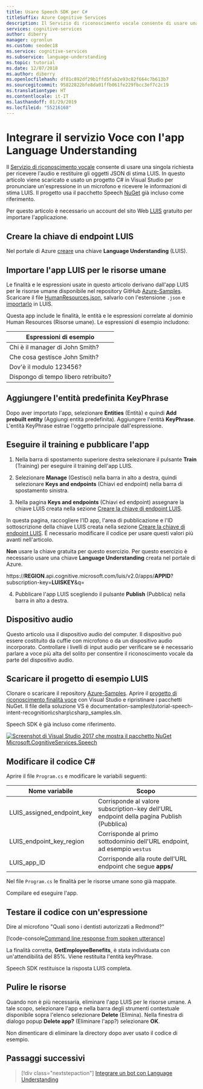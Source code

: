 ```yaml
---
title: Usare Speech SDK per C#
titleSuffix: Azure Cognitive Services
description: Il Servizio di riconoscimento vocale consente di usare una singola richiesta per ricevere l'audio e restituire gli oggetti JSON di stima LUIS. In questo articolo viene scaricato e usato un progetto C# in Visual Studio per pronunciare un'espressione in un microfono e ricevere le informazioni di stima LUIS.
services: cognitive-services
author: diberry
manager: cgronlun
ms.custom: seodec18
ms.service: cognitive-services
ms.subservice: language-understanding
ms.topic: tutorial
ms.date: 12/07/2018
ms.author: diberry
ms.openlocfilehash: df81c892df29b1ffd5fab2e93c82f664c7b613b7
ms.sourcegitcommit: 95822822bfe8da01ffb061fe229fbcc3ef7c2c19
ms.translationtype: HT
ms.contentlocale: it-IT
ms.lasthandoff: 01/29/2019
ms.locfileid: "55216168"
---
```

# <a name="integrate-speech-service-with-your-language-understanding-app"></a>Integrare il servizio Voce con l'app Language Understanding
Il [Servizio di riconoscimento vocale](https://docs.microsoft.com/azure/cognitive-services/Speech-Service/) consente di usare una singola richiesta per ricevere l'audio e restituire gli oggetti JSON di stima LUIS. In questo articolo viene scaricato e usato un progetto C# in Visual Studio per pronunciare un'espressione in un microfono e ricevere le informazioni di stima LUIS. Il progetto usa il pacchetto Speech [NuGet](https://www.nuget.org/packages/Microsoft.CognitiveServices.Speech/) già incluso come riferimento. 

Per questo articolo è necessario un account del sito Web [LUIS][LUIS] gratuito per importare l'applicazione.

## <a name="create-luis-endpoint-key"></a>Creare la chiave di endpoint LUIS
Nel portale di Azure [creare](luis-how-to-azure-subscription.md) una chiave **Language Understanding** (LUIS). 

## <a name="import-human-resources-luis-app"></a>Importare l'app LUIS per le risorse umane
Le finalità e le espressioni usate in questo articolo derivano dall'app LUIS per le risorse umane disponibile nel repository GitHub [Azure-Samples](https://github.com/Azure-Samples/cognitive-services-language-understanding). Scaricare il file [HumanResources.json](https://github.com/Azure-Samples/cognitive-services-language-understanding/blob/master/documentation-samples/tutorials/HumanResources.json), salvarlo con l'estensione `.json` e [importarlo](luis-how-to-start-new-app.md#import-new-app) in LUIS. 

Questa app include le finalità, le entità e le espressioni correlate al dominio Human Resources (Risorse umane). Le espressioni di esempio includono:

|Espressioni di esempio|
|--|
|Chi è il manager di John Smith?|
|Che cosa gestisce John Smith?|
|Dov'è il modulo 123456?|
|Dispongo di tempo libero retribuito?|


## <a name="add-keyphrase-prebuilt-entity"></a>Aggiungere l'entità predefinita KeyPhrase
Dopo aver importato l'app, selezionare **Entities** (Entità) e quindi **Add prebuilt entity** (Aggiungi entità predefinita). Aggiungere l'entità **KeyPhrase**. L'entità KeyPhrase estrae l'oggetto principale dall'espressione.

## <a name="train-and-publish-the-app"></a>Eseguire il training e pubblicare l'app
1. Nella barra di spostamento superiore destra selezionare il pulsante **Train** (Training) per eseguire il training dell'app LUIS.

2. Selezionare **Manage** (Gestisci) nella barra in alto a destra, quindi selezionare **Keys and endpoints** (Chiavi ed endpoint) nella barra di spostamento sinistra. 

3. Nella pagina **Keys and endpoints** (Chiavi ed endpoint) assegnare la chiave LUIS creata nella sezione [Creare la chiave di endpoint LUIS](#create-luis-endpoint-key).

  In questa pagina, raccogliere l'ID app, l'area di pubblicazione e l'ID sottoscrizione della chiave LUIS creata nella sezione [Creare la chiave di endpoint LUIS](#create-luis-endpoint-key). È necessario modificare il codice per usare questi valori più avanti nell'articolo. 
  
  **Non** usare la chiave gratuita per questo esercizio. Per questo esercizio è necessario usare una chiave **Language Understanding** creata nel portale di Azure. 

  https://**REGION**.api.cognitive.microsoft.com/luis/v2.0/apps/**APPID**?subscription-key=**LUISKEY**&q=


4. Pubblicare l'app LUIS scegliendo il pulsante **Publish** (Pubblica) nella barra in alto a destra. 

## <a name="audio-device"></a>Dispositivo audio
Questo articolo usa il dispositivo audio del computer. Il dispositivo può essere costituito da cuffie con microfono o da un dispositivo audio incorporato. Controllare i livelli di input audio per verificare se è necessario parlare a voce più alta del solito per consentire il riconoscimento vocale da parte del dispositivo audio. 

## <a name="download-the-luis-sample-project"></a>Scaricare il progetto di esempio LUIS
 Clonare o scaricare il repository [Azure-Samples](https://github.com/Azure-Samples/cognitive-services-language-understanding). Aprire il [progetto di riconoscimento finalità voce](https://github.com/Azure-Samples/cognitive-services-language-understanding/tree/master/documentation-samples/tutorial-speech-intent-recognition) con Visual Studio e ripristinare i pacchetti NuGet. Il file della soluzione VS è documentation-samples\tutorial-speech-intent-recognition\csharp\csharp_samples.sln.

Speech SDK è già incluso come riferimento. 

[![Screenshot di Visual Studio 2017 che mostra il pacchetto NuGet Microsoft.CognitiveServices.Speech](./media/luis-tutorial-speech-to-intent/nuget-package.png "Screenshot di Visual Studio 2017 che mostra il pacchetto NuGet Microsoft.CognitiveServices.Speech")](./media/luis-tutorial-speech-to-intent/nuget-package.png#lightbox)

## <a name="modify-the-c-code"></a>Modificare il codice C#
Aprire il file `Program.cs` e modificare le variabili seguenti:

|Nome variabile|Scopo|
|--|--|
|LUIS_assigned_endpoint_key|Corrisponde al valore subscription-key dell'URL endpoint della pagina Publish (Pubblica)|
|LUIS_endpoint_key_region|Corrisponde al primo sottodominio dell'URL endpoint, ad esempio `westus`|
|LUIS_app_ID|Corrisponde alla route dell'URL endpoint che segue **apps/**|

Nel file `Program.cs` le finalità per le risorse umane sono già mappate.

Compilare ed eseguire l'app. 

## <a name="test-code-with-utterance"></a>Testare il codice con un'espressione
Dire al microfono "Quali sono i dentisti autorizzati a Redmond?"

[!code-console[Command line response from spoken utterance](~/samples-luis/documentation-samples/tutorial-speech-intent-recognition/console-output.txt "Command line response from spoken utterance")]

La finalità corretta, **GetEmployeeBenefits**, è stata individuata con un'attendibilità del 85%. Viene restituita l'entità keyPhrase. 

Speech SDK restituisce la risposta LUIS completa. 

## <a name="clean-up-resources"></a>Pulire le risorse
Quando non è più necessaria, eliminare l'app LUIS per le risorse umane. A tale scopo, selezionare l'app e nella barra degli strumenti contestuale disponibile sopra l'elenco selezionare **Delete** (Elimina). Nella finestra di dialogo popup **Delete app?** (Eliminare l'app?) selezionare **OK**.

Non dimenticare di eliminare la directory dopo aver usato il codice di esempio.

## <a name="next-steps"></a>Passaggi successivi

> [!div class="nextstepaction"]
> [Integrare un bot con Language Understanding](luis-csharp-tutorial-build-bot-framework-sample.md)

[LUIS]: https://docs.microsoft.com/azure/cognitive-services/luis/luis-reference-regions#luis-website
